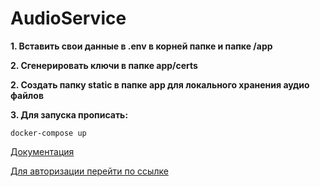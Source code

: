 # AudioService
<b>1. Вставить свои данные в .env в корней папке и папке /app</b>

<b>2. Сгенерировать ключи в папке app/certs</b>

<b>2. Создать папку static в папке app для локального хранения аудио файлов</b>

<b>3. Для запуска прописать:</b>

<code>docker-compose up</code>

[Документация](http://localhost:5466/docs#)

[Для авторизации перейти по ссылке](http://localhost:5466/auth/redirect_to_auth_url)